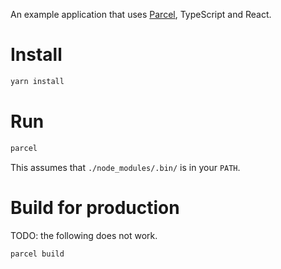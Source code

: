 An example application that uses [Parcel](https://parceljs.org/getting_started.html), TypeScript and React.

# Install

```sh
yarn install
```

# Run

```sh
parcel
```

This assumes that `./node_modules/.bin/` is in your `PATH`.

# Build for production

TODO: the following does not work.

```sh
parcel build
```
